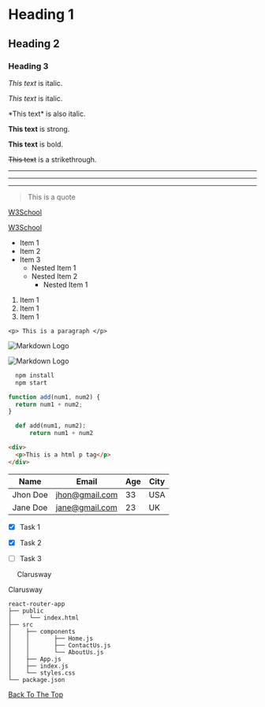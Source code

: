 <!-- * Headings -->

# Heading 1
## Heading 2
### Heading 3

<!-- * Emphasizes -->

<!-- ? Italics -->
_This text_ is italic.

*This text* is italic.

\*This text\* is also italic.

<!-- ? Strong -->

__This text__ is strong.

**This text** is bold.

<!-- * Strikethrough -->

~~This text~~ is a strikethrough.

<!-- * Horizontal rule -->

---

___

***

<!-- * Blockquote -->

> This is a quote

<!-- * Links -->

[W3School](http://www.w3school.com)

[W3School](http://www.w3school.com "A message is writed for W3School.")

<!-- * UL -->
- Item 1
- Item 2
- Item 3
    - Nested Item 1
    - Nested Item 2
        - Nested Item 1

<!-- * OL -->
1. Item 1
1. Item 1
1. Item 1

<!-- * Inline code block -->
` <p> This is a paragraph </p> `

<!-- * Images -->

![Markdown Logo](https://markdown-here.com/img/icon256.png)


![Markdown Logo](https://markdown-here.com/img/icon256.pn)

<!-- * Github markdown -->
<!-- ? Code block -->

```bash
  npm install
  npm start
```

```javascript
function add(num1, num2) {
  return num1 + num2;
}
```

```python
  def add(num1, num2):
      return num1 + num2
```

```html
<div>
  <p>This is a html p tag</p>
</div>
```

<!-- * Tables -->

| Name     | Email          | Age | City |
| -------- | -------------- | --- | ---- |
| Jhon Doe | jhon@gmail.com | 33  | USA  |
| Jane Doe | jane@gmail.com | 23  | UK   |

<!-- * Task List -->

- [x] Task 1
- [x] Task 2
- [ ] Task 3


<p><img align="left" src="https://secure.meetupstatic.com/photos/event/3/1/b/9/600_488352729.jpeg" width="15px">Clarusway</p>

<p>Clarusway<img align="right" src="https://secure.meetupstatic.com/photos/event/3/1/b/9/600_488352729.jpeg" width="15px"></p>

```
react-router-app
├── public
│     └── index.html
├── src
│    ├── components
│    │       ├── Home.js
│    │       ├── ContactUs.js
│    │       └── AboutUs.js
│    ├── App.js
│    ├── index.js
│    └── styles.css
└── package.json
```

[Back To The Top](#login-form)